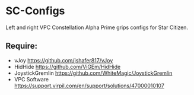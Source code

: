 # SC-Configs

Left and right VPC Constellation Alpha Prime grips configs for Star Citizen.

## Require:

* vJoy https://github.com/jshafer817/vJoy
* HidHide https://github.com/ViGEm/HidHide
* JoystickGremlin https://github.com/WhiteMagic/JoystickGremlin
* VPC Software https://support.virpil.com/en/support/solutions/47000010107

